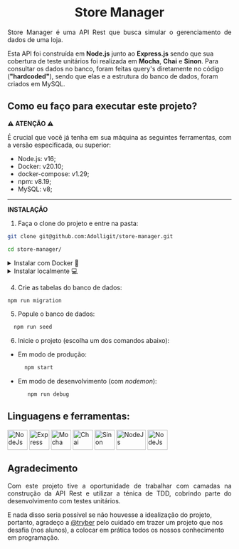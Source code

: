 <h1 align="center">Store Manager</h1>

<p align="justify">
  Store Manager é uma API Rest que busca simular o gerenciamento de dados de uma loja.<br>

  Esta API foi construída em <b>Node.js</b> junto ao <b>Express.js</b> sendo que sua cobertura de teste unitários foi realizada em <b>Mocha</b>, <b>Chai</b> e <b>Sinon</b>. Para consultar os dados no banco, foram feitas query's diretamente no código (<b>"hardcoded"</b>), sendo que elas e a estrutura do banco de dados, foram criados em MySQL.
</p>

## Como eu faço para executar este projeto?

**⚠️ ATENÇÃO ⚠️**
<p align="justify">
É crucial que você já tenha em sua máquina as seguintes ferramentas, com a versão especificada, ou superior:
</p>

- Node.js: v16;
- Docker: v20.10;
- docker-compose: v1.29;
- npm: v8.19;
- MySQL: v8;
---

**INSTALAÇÃO**

1. Faça o clone do projeto e entre na pasta:

```bash
git clone git@github.com:Adolligit/store-manager.git

cd store-manager/
```
<details>
  <summary>Instalar com Docker 🐳</summary><br>

  2. Crie e inicie os contêiners:
  ```bash
    docker-compose up -d
  ```
  3. Entre no contêiner da aplicação:
  ```bash
   docker exec -it store_manager bash
  ```
  ---
</details>

<details>
  <summary>Instalar localmente 💻</summary><br>

  2. Crie um arquivo **.env** na pasta raiz e declare as variáveis de ambiente:
   ```bash
    touch .env
   ```
   - Exemplo de arquivo **.env** (o nome de cada chave deve ser exatamente como esta declarado):
      ~~~~
        MYSQL_HOST=localhost
        MYSQL_PORT=3306
        MYSQL_USER=nome_do_seu_usuário
        MYSQL_PASSWORD=sua_senha
        MYSQL_DATABASE=StoreManager
        APP_PORT=3000
      ~~~~
  3. Instale as dependências do projeto:
  ```bash
    npm install
  ```
  ---
</details>

4. Crie as tabelas do banco de dados:
```bash
npm run migration
```
5. Popule o banco de dados:
```bash
  npm run seed
```
6. Inicie o projeto (escolha um dos comandos abaixo): 
  - Em modo de produção:
    ```bash
      npm start
    ```
  - Em modo de desenvolvimento (com *nodemon*):
    ```bash
       npm run debug 
    ```

## Linguagens e ferramentas:
<div>
    <a href="https://nodejs.org/en/"><img align="center" alt="NodeJs" height="45" width="45" src="https://cdn.jsdelivr.net/gh/devicons/devicon/icons/nodejs/nodejs-original.svg"></a>
    <a href="https://expressjs.com/pt-br/"><img align="center" alt="Express" height="45" width="45" src="https://cdn.jsdelivr.net/gh/devicons/devicon/icons/express/express-original.svg"></a>
    <a href="https://mochajs.org/"><img align="center" alt="Mocha" height="45" width="45" src="https://cdn.jsdelivr.net/gh/devicons/devicon/icons/mocha/mocha-plain.svg"></a>
    <a href="https://www.chaijs.com/"><img align="center" alt="Chai" height="45" width="45" src="https://cdn.icon-icons.com/icons2/2699/PNG/512/chaijs_logo_icon_168435.png"></a>
    <a href="https://sinonjs.org/"><img align="center" alt="Sinon" height="45" width="45" src="https://avatars.githubusercontent.com/u/6570253?s=280&v=4"></a>
    <a href="https://dev.mysql.com/doc/"><img align="center" alt="NodeJs" height="45" width="66" src="https://upload.wikimedia.org/wikipedia/labs/8/8e/Mysql_logo.png"></a>
    <a href="https://docs.docker.com/"><img align="center" alt="NodeJs" height="45" width="45" src="https://www.docker.com/wp-content/uploads/2022/03/vertical-logo-monochromatic.png"></a>
</div>

## Agradecimento
<p align="justify">
Com este projeto tive a oportunidade de trabalhar com camadas na construção da API Rest e utilizar a ténica de TDD, cobrindo parte do desenvolvimento com testes unitários.<br>

E nada disso seria possível se não houvesse a idealização do projeto, portanto, agradeço a [@tryber](https://github.com/tryber) pelo cuidado em trazer um projeto que nos desafia (nos alunos), a colocar em prática todos os nossos conhecimento em programação. 
</p>